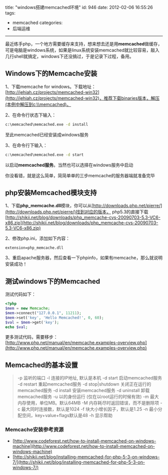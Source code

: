 title: "windows搭建memcached环境"
id: 946
date: 2012-02-06 16:55:26
tags:
- memcached
categories:
- 后端运维
---

最近练手php，一个地方需要缓存来支持，想来想去还是用**memcached**做缓存，可是电脑是windows系统，如果是linux系统安装memcached就比较容易，敲入几行shell就搞定，windows下还没搞过，于是记录下过程，备用。

## Windows下的Memcache安装

1、下载memcache for windows。下载地址：[http://jehiah.cz/projects/memcached-win32](http://jehiah.cz/projects/memcached-win32)，推荐下载binaries版本，解压(本例中解压到c:\\memcached)。

2、在命令行状态下输入：

```bash
c:\memcached\memcached.exe -d install
```
 至此memcached已经安装成windows服务

3、在命令行下输入：
```bash
c:\memcached\memcached.exe -d start
```

以启动**memcached服务**。当然也可以选择在windows服务中启动


你没看错，就是这么简单，简简单单的三步memcache的服务器端就准备完毕

## php安装Memcached模块支持

1、下载**php_memcache.dll**模块，你可以从[http://downloads.php.net/pierre/](http://downloads.php.net/pierre/)找到对应的版本，
php5.3的直接下载[http://shikii.net/blog/downloads/php_memcache-cvs-20090703-5.3-VC6-x86.zip](http://shikii.net/blog/downloads/php_memcache-cvs-20090703-5.3-VC6-x86.zip)

2、修改php.ini，添加如下内容：

```text
extension=php_memcache.dll
```
3、重启apache服务器，然后查看一下phpinfo，如果有memcache，那么就说明安装成功！

## 测试windows下的Memcached

测试代码如下：

```php
<?php
$mem = new Memcache;
$mem->connect("127.0.0.1", 11211);
$mem->set('key', 'Hello Memcached!', 0, 60);
$val = $mem->get('key');
echo $val;
```

更多测试代码，需要移步：
[http://www.php.net/manual/en/memcache.examples-overview.php](http://www.php.net/manual/en/memcache.examples-overview.php)

## Memcached的基本设置

<!--more-->

> -p 监听的端口
> -l 连接的IP地址, 默认是本机
> -d start 启动memcached服务
> -d restart 重起memcached服务
> -d stop|shutdown 关闭正在运行的memcached服务
> -d install 安装memcached服务
> -d uninstall 卸载memcached服务
> -u 以的身份运行 (仅在以root运行的时候有效)
> -m 最大内存使用，单位MB。默认64MB
> -M 内存耗尽时返回错误，而不是删除项
> -c 最大同时连接数，默认是1024
> -f 块大小增长因子，默认是1.25
> -n 最小分配空间，key+value+flags默认是48
> -h 显示帮助

### Memcache安装参考资源

* [http://www.codeforest.net/how-to-install-memcached-on-windows-machine](http://www.codeforest.net/how-to-install-memcached-on-windows-machine)
* [http://shikii.net/blog/installing-memcached-for-php-5-3-on-windows-7/](http://shikii.net/blog/installing-memcached-for-php-5-3-on-windows-7/)
